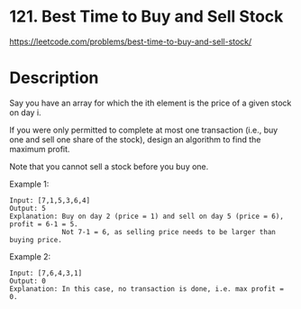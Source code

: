 # 121. Best Time to Buy and Sell Stock

https://leetcode.com/problems/best-time-to-buy-and-sell-stock/

# Description

Say you have an array for which the ith element is the price of a given stock on day i.

If you were only permitted to complete at most one transaction (i.e., buy one and sell
one share of the stock), design an algorithm to find the maximum profit.

Note that you cannot sell a stock before you buy one.

Example 1:
```
Input: [7,1,5,3,6,4]
Output: 5
Explanation: Buy on day 2 (price = 1) and sell on day 5 (price = 6), profit = 6-1 = 5.
             Not 7-1 = 6, as selling price needs to be larger than buying price.
```

Example 2:
```
Input: [7,6,4,3,1]
Output: 0
Explanation: In this case, no transaction is done, i.e. max profit = 0.
```
